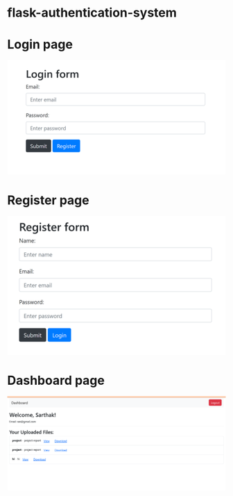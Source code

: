 # flask-authentication-system


# Login page
![alt text](/view/login.png)


# Register page
![alt text](/view/register.png)


# Dashboard page
![alt text](/view/dashboard.png)
